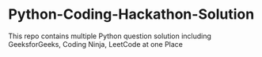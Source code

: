 # Python-Coding-Hackathon-Solution
This repo contains multiple Python question solution including GeeksforGeeks, Coding Ninja, LeetCode at one Place
